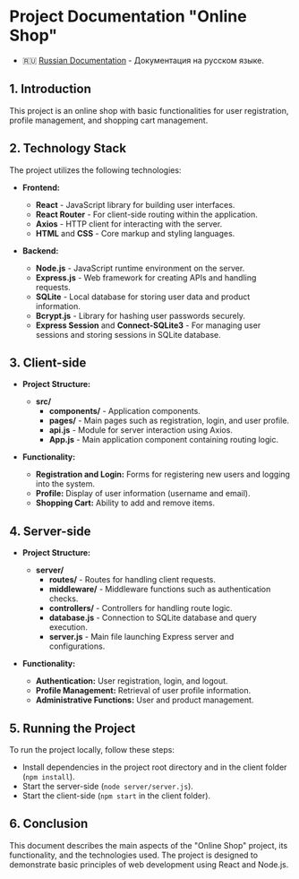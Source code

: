 # Project Documentation "Online Shop"

- :ru: [Russian Documentation](./lang-docs/ru.md) - Документация на русском языке.

## 1. Introduction

This project is an online shop with basic functionalities for user registration, profile management, and shopping cart management.

## 2. Technology Stack

The project utilizes the following technologies:

- **Frontend:**

  - **React** - JavaScript library for building user interfaces.
  - **React Router** - For client-side routing within the application.
  - **Axios** - HTTP client for interacting with the server.
  - **HTML** and **CSS** - Core markup and styling languages.

- **Backend:**
  - **Node.js** - JavaScript runtime environment on the server.
  - **Express.js** - Web framework for creating APIs and handling requests.
  - **SQLite** - Local database for storing user data and product information.
  - **Bcrypt.js** - Library for hashing user passwords securely.
  - **Express Session** and **Connect-SQLite3** - For managing user sessions and storing sessions in SQLite database.

## 3. Client-side

- **Project Structure:**

  - **src/**
    - **components/** - Application components.
    - **pages/** - Main pages such as registration, login, and user profile.
    - **api.js** - Module for server interaction using Axios.
    - **App.js** - Main application component containing routing logic.

- **Functionality:**
  - **Registration and Login:** Forms for registering new users and logging into the system.
  - **Profile:** Display of user information (username and email).
  - **Shopping Cart:** Ability to add and remove items.

## 4. Server-side

- **Project Structure:**

  - **server/**
    - **routes/** - Routes for handling client requests.
    - **middleware/** - Middleware functions such as authentication checks.
    - **controllers/** - Controllers for handling route logic.
    - **database.js** - Connection to SQLite database and query execution.
    - **server.js** - Main file launching Express server and configurations.

- **Functionality:**
  - **Authentication:** User registration, login, and logout.
  - **Profile Management:** Retrieval of user profile information.
  - **Administrative Functions:** User and product management.

## 5. Running the Project

To run the project locally, follow these steps:

- Install dependencies in the project root directory and in the client folder (`npm install`).
- Start the server-side (`node server/server.js`).
- Start the client-side (`npm start` in the client folder).

## 6. Conclusion

This document describes the main aspects of the "Online Shop" project, its functionality, and the technologies used. The project is designed to demonstrate basic principles of web development using React and Node.js.
